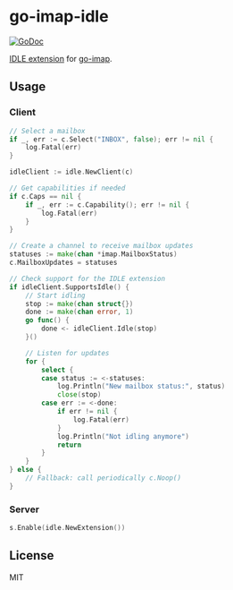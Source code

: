 # go-imap-idle

[![GoDoc](https://godoc.org/github.com/emersion/go-imap-idle?status.svg)](https://godoc.org/github.com/emersion/go-imap-idle)

[IDLE extension](https://tools.ietf.org/html/rfc2177) for [go-imap](https://github.com/emersion/go-imap).

## Usage

### Client

```go
// Select a mailbox
if _, err := c.Select("INBOX", false); err != nil {
	log.Fatal(err)
}

idleClient := idle.NewClient(c)

// Get capabilities if needed
if c.Caps == nil {
	if _, err := c.Capability(); err != nil {
		log.Fatal(err)
	}
}

// Create a channel to receive mailbox updates
statuses := make(chan *imap.MailboxStatus)
c.MailboxUpdates = statuses

// Check support for the IDLE extension
if idleClient.SupportsIdle() {
	// Start idling
	stop := make(chan struct{})
	done := make(chan error, 1)
	go func() {
		done <- idleClient.Idle(stop)
	}()

	// Listen for updates
	for {
		select {
		case status := <-statuses:
			log.Println("New mailbox status:", status)
			close(stop)
		case err := <-done:
			if err != nil {
				log.Fatal(err)
			}
			log.Println("Not idling anymore")
			return
		}
	}
} else {
	// Fallback: call periodically c.Noop()
}
```

### Server

```go
s.Enable(idle.NewExtension())
```

## License

MIT
